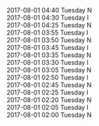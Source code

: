 2017-08-01 04:40 Tuesday  N  
2017-08-01 04:30 Tuesday  I  
2017-08-01 04:25 Tuesday  N  
2017-08-01 03:55 Tuesday  I  
2017-08-01 03:50 Tuesday  N  
2017-08-01 03:45 Tuesday  I  
2017-08-01 03:35 Tuesday  N  
2017-08-01 03:30 Tuesday  I  
2017-08-01 03:05 Tuesday  N  
2017-08-01 02:50 Tuesday  I  
2017-08-01 02:45 Tuesday  N  
2017-08-01 02:25 Tuesday  I  
2017-08-01 02:20 Tuesday  N  
2017-08-01 02:05 Tuesday  I  
2017-08-01 02:00 Tuesday  N  
